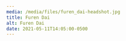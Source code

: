 ```yaml
---
media: /media/files/furen_dai-headshot.jpg
title: Furen Dai
alt: Furen Dai
date: 2021-05-11T14:05:00-0500
---
```

